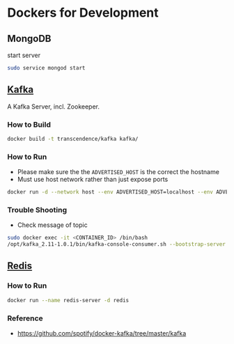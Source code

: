 # Dockers for Development

## MongoDB
start server
```bash
sudo service mongod start
```


## [Kafka](kafka) 
A Kafka Server, incl. Zookeeper.

### How to Build

```bash
docker build -t transcendence/kafka kafka/
```

### How to Run
* Please make sure the the `ADVERTISED_HOST` is the correct the hostname
* Must use host network rather than just expose ports
```bash
docker run -d --network host --env ADVERTISED_HOST=localhost --env ADVERTISED_PORT=9092 transcendence/kafka
```

### Trouble Shooting
* Check message of topic
```bash
sudo docker exec -it <CONTAINER_ID> /bin/bash
/opt/kafka_2.11-1.0.1/bin/kafka-console-consumer.sh --bootstrap-server localhost:9092 --topic <TOPIC> --from-beginning --group <CONSUMER_GROUP>-monitor
```

## [Redis](https://hub.docker.com/_/redis?tab=description)
### How to Run
```bash
docker run --name redis-server -d redis
```


### Reference 
* https://github.com/spotify/docker-kafka/tree/master/kafka
